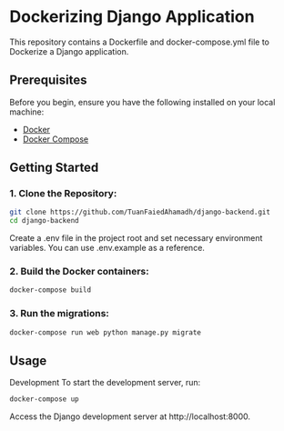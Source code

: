 # Dockerizing Django Application

This repository contains a Dockerfile and docker-compose.yml file to Dockerize a Django application.

## Prerequisites

Before you begin, ensure you have the following installed on your local machine:

- [Docker](https://docs.docker.com/get-docker/)
- [Docker Compose](https://docs.docker.com/compose/install/)

## Getting Started

### 1. Clone the Repository:

```bash
git clone https://github.com/TuanFaiedAhamadh/django-backend.git
cd django-backend
```

Create a .env file in the project root and set necessary environment variables. You can use .env.example as a reference.

### 2. Build the Docker containers:
```bash
docker-compose build
```

### 3. Run the migrations:
```bash
docker-compose run web python manage.py migrate
```
## Usage
Development
To start the development server, run:
```bash
docker-compose up
```
Access the Django development server at http://localhost:8000.








